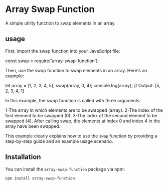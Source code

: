 # Array Swap Function

A simple utility function to swap elements in an array.

## usage
First, import the swap function into your JavaScript file:


const swap = require('array-swap-function');

Then, use the swap function to swap elements in an array. Here's an example:

let array = [1, 2, 3, 4, 5];
swap(array, 0, 4);
console.log(array); // Output: [5, 2, 3, 4, 1]

In this example, the swap function is called with three arguments:

1-The array in which elements are to be swapped (array).
2-The index of the first element to be swapped (0).
3-The index of the second element to be swapped (4).
After calling swap, the elements at index 0 and index 4 in the array have been swapped.



This example clearly explains how to use the `swap` function by providing a step-by-step guide and an example usage scenario.

## Installation

You can install the `array-swap-function` package via npm:

```bash
npm install array-swap-function
